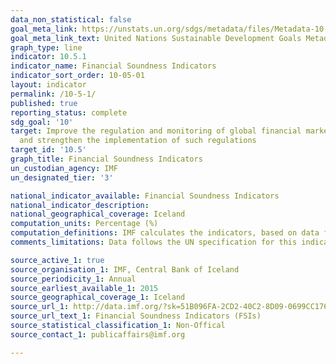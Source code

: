 ```yaml
---
data_non_statistical: false
goal_meta_link: https://unstats.un.org/sdgs/metadata/files/Metadata-10-05-01.pdf
goal_meta_link_text: United Nations Sustainable Development Goals Metadata (pdf 564kB)
graph_type: line
indicator: 10.5.1
indicator_name: Financial Soundness Indicators
indicator_sort_order: 10-05-01
layout: indicator
permalink: /10-5-1/
published: true
reporting_status: complete
sdg_goal: '10'
target: Improve the regulation and monitoring of global financial markets and institutions
  and strengthen the implementation of such regulations
target_id: '10.5'
graph_title: Financial Soundness Indicators
un_custodian_agency: IMF
un_designated_tier: '3'

national_indicator_available: Financial Soundness Indicators
national_indicator_description: 
national_geographical_coverage: Iceland
computation_units: Percentage (%)
computation_definitions: IMF calculates the indicators, based on data from central banks of individual member states. 
comments_limitations: Data follows the UN specification for this indicator. This indicator has not been identified in collaboration with topic experts.

source_active_1: true
source_organisation_1: IMF, Central Bank of Iceland
source_periodicity_1: Annual
source_earliest_available_1: 2015
source_geographical_coverage_1: Iceland
source_url_1: http://data.imf.org/?sk=51B096FA-2CD2-40C2-8D09-0699CC1764DA
source_url_text_1: Financial Soundness Indicators (FSIs)
source_statistical_classification_1: Non-Offical
source_contact_1: publicaffairs@imf.org

---
```

